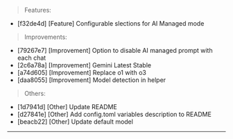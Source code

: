 > Features:
- [f32de4d] [Feature] Configurable slections for AI Managed mode

> Improvements:
- [79267e7] [Improvement] Option to disable AI managed prompt with each chat
- [2c6a78a] [Improvement] Gemini Latest Stable
- [a74d605] [Improvement] Replace o1 with o3
- [daa8055] [Improvement] Model detection in helper

> Others:
- [1d7941d] [Other] Update README
- [d27841e] [Other] Add config.toml variables description to README
- [beacb22] [Other] Update default model


---
